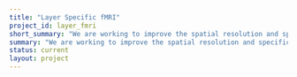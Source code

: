 ```yaml
---
title: "Layer Specific fMRI"
project_id: layer_fmri
short_summary: "We are working to improve the spatial resolution and specificity of fMRI so that it is possible to distinguish neural activity changes across cortical layers."
summary: "We are working to improve the spatial resolution and specificity of fMRI so that it is possible to distinguish neural activity changes across cortical layers."
status: current
layout: project
---
```

